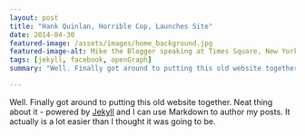 ```yaml
---
layout: post
title: "Hank Quinlan, Horrible Cop, Launches Site"
date: 2014-04-30
featured-image: /assets/images/home_background.jpg
featured-image-alt: Mike the Blogger speaking at Times Square, New York City, New York
tags: [jekyll, facebook, openGraph]
summary: "Well. Finally got around to putting this old website together. Neat thing about it - powered by Well.Finally got around to putting this old website together. Neat thing about it - powered by"

---
```



Well. Finally got around to putting this old website together. Neat thing about it - powered by [Jekyll](http://jekyllrb.com) and I can use Markdown to author my posts. It actually is a lot easier than I thought it was going to be.